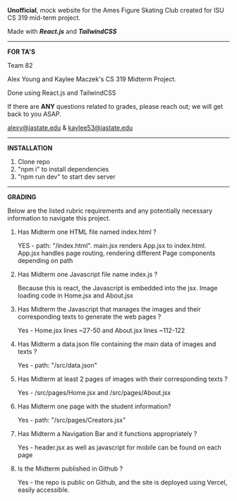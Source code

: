 **Unofficial**, mock website for the Ames Figure Skating Club created for ISU CS 319 mid-term project.

Made with **_React.js_** and **_TailwindCSS_**

<hr>

**FOR TA'S**

Team 82

Alex Young and Kaylee Maczek's CS 319 Midterm Project.

Done using React.js and TailwindCSS

If there are **ANY** questions related to grades, please reach out; we will get back to you ASAP.

alexy@iastate.edu & kaylee53@iastate.edu

<hr>

**INSTALLATION**
<ol>
  <li>Clone repo</li>
  <li>"npm i" to install dependencies</li>
  <li>"npm run dev" to start dev server</li>
</ol>

<hr>

**GRADING**

Below are the listed rubric requirements and any potentially necessary information to navigate this project.

<ol>
<li>Has Midterm one HTML file named index.html ?
  
YES - path: "/index.html". main.jsx renders App.jsx to index.html. App.jsx handles page routing, rendering different Page components depending on path</li>
  
<li>Has Midterm one Javascript file name index.js ?
  
Because this is react, the Javascript is embedded into the jsx. Image loading code in Home.jsx and About.jsx</li>

<li>Has Midterm the Javascript that manages the images and their corresponding texts to generate the web pages ?
  
Yes - Home.jsx lines ~27-50 and About.jsx lines ~112-122</li>

<li>Has Midterm a data.json file containing the main data of images and texts ?

Yes - path: "/src/data.json"</li>

<li>Has Midterm at least 2 pages of images with their corresponding texts ?

Yes - /src/pages/Home.jsx and /src/pages/About.jsx</li>

<li>Has Midterm one page with the student information?

Yes - path: "/src/pages/Creators.jsx"</li>

<li>Has Midterm a Navigation Bar and it functions appropriately ?

Yes - header.jsx as well as javascript for mobile can be found on each page</li>

<li>Is the Midterm published in Github ?

Yes - the repo is public on Github, and the site is deployed using Vercel, easily accessible.</li>
</ol>
